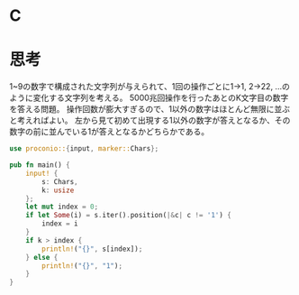 # C
# 思考
1~9の数字で構成された文字列が与えられて、1回の操作ごとに1→1, 2→22, ...のように変化する文字列を考える。
5000兆回操作を行ったあとのK文字目の数字を答える問題。
操作回数が膨大すぎるので、1以外の数字はほとんど無限に並ぶと考えればよい。
左から見て初めて出現する1以外の数字が答えとなるか、その数字の前に並んでいる1が答えとなるかどちらかである。
```rust
use proconio::{input, marker::Chars};

pub fn main() {
    input! {
        s: Chars,
        k: usize
    };
    let mut index = 0;
    if let Some(i) = s.iter().position(|&c| c != '1') {
        index = i
    }
    if k > index {
        println!("{}", s[index]);
    } else {
        println!("{}", "1");
    }
}
```